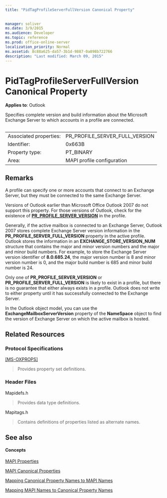 ```yaml
---
title: "PidTagProfileServerFullVersion Canonical Property"
 
 
manager: soliver
ms.date: 3/9/2015
ms.audience: Developer
ms.topic: reference
ms.prod: office-online-server
localization_priority: Normal
ms.assetid: 8c88a625-da57-3b1d-9887-0a898b722766
description: "Last modified: March 09, 2015"
---
```


# PidTagProfileServerFullVersion Canonical Property

  
  
**Applies to**: Outlook 
  
Specifies complete version and build information about the Microsoft Exchange Server to which accounts in a profile are connected.
  
## 

|||
|:-----|:-----|
|Associated properties:  <br/> |PR_PROFILE_SERVER_FULL_VERSION  <br/> |
|Identifier:  <br/> |0x663B  <br/> |
|Property type:  <br/> |PT_BINARY  <br/> |
|Area:  <br/> |MAPI profile configuration  <br/> |
   
## Remarks

A profile can specify one or more accounts that connect to an Exchange Server, but they must be connected to the same Exchange Server.
  
Versions of Outlook earlier than Microsoft Office Outlook 2007 do not support this property. For those versions of Outlook, check for the existence of **[PR_PROFILE_SERVER_VERSION](pidtagprofileserverversion-canonical-property.md)** in the profile. 
  
Generally, if the active mailbox is connected to an Exchange Server, Outlook 2007 stores complete Exchange Server version information in the **PR_PROFILE_SERVER_FULL_VERSION** property in the active profile. Outlook stores the information in an **EXCHANGE_STORE_VERSION_NUM** structure that contains the major and minor version numbers and the major and minor build numbers. For example, to store the Exchange Server version identifier of **8.0.685.24**, the major version number is 8 and minor version number is 0, and the major build number is 685 and minor build number is 24.
  
Only one of **PR_PROFILE_SERVER_VERSION** or **PR_PROFILE_SERVER_FULL_VERSION** is likely to exist in a profile, but there is no guarantee that either always exists in a profile. Outlook does not write to either property until it has successfully connected to the Exchange Server. 
  
In the Outlook object model, you can use the **ExchangeMailboxServerVersion** property of the **NameSpace** object to find the version of Exchange Server on which the active mailbox is hosted. 
  
## Related Resources

### Protocol Specifications

[[MS-OXPROPS]](http://msdn.microsoft.com/library/f6ab1613-aefe-447d-a49c-18217230b148%28Office.15%29.aspx)
  
> Provides property set definitions.
    
### Header Files

Mapidefs.h
  
> Provides data type definitions.
    
Mapitags.h
  
> Contains definitions of properties listed as alternate names.
    
## See also

#### Concepts

[MAPI Properties](mapi-properties.md)
  
[MAPI Canonical Properties](mapi-canonical-properties.md)
  
[Mapping Canonical Property Names to MAPI Names](mapping-canonical-property-names-to-mapi-names.md)
  
[Mapping MAPI Names to Canonical Property Names](mapping-mapi-names-to-canonical-property-names.md)

